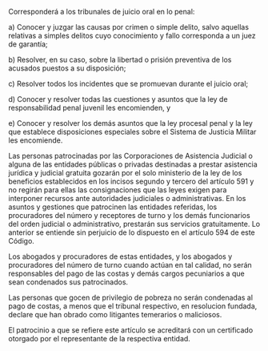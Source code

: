 Corresponderá a los tribunales de juicio oral en lo penal:

a) Conocer y juzgar las causas por crimen o simple delito, salvo aquellas relativas a simples delitos cuyo conocimiento y fallo corresponda a un juez de garantía;

b) Resolver, en su caso, sobre la libertad o prisión preventiva de los acusados puestos a su disposición;

c) Resolver todos los incidentes que se promuevan durante el juicio oral;

d) Conocer y resolver todas las cuestiones y asuntos que la ley de responsabilidad penal juvenil les encomienden, y

e) Conocer y resolver los demás asuntos que la ley procesal penal y la ley que establece disposiciones especiales sobre el Sistema de Justicia Militar les encomiende.

Las personas patrocinadas por las Corporaciones de Asistencia Judicial o alguna de las entidades públicas o privadas destinadas a prestar asistencia jurídica y judicial gratuita gozarán por el solo ministerio de la ley de los beneficios establecidos en los incisos segundo y tercero del artículo 591 y no regirán para ellas las consignaciones que las leyes exigen para interponer recursos ante autoridades judiciales o administrativas. En los asuntos y gestiones que patrocinen las entidades referidas, los procuradores del número y receptores de turno y los demás funcionarios del orden judicial o administrativo, prestarán sus servicios gratuitamente. Lo anterior se entiende sin perjuicio de lo dispuesto en el artículo 594 de este Código.

Los abogados y procuradores de estas entidades, y los abogados y procuradores del número de turno cuando actúan en tal calidad, no serán responsables del pago de las costas y demás cargos pecuniarios a que sean condenados sus patrocinados.

Las personas que gocen de privilegio de pobreza no serán condenadas al pago de costas, a menos que el tribunal respectivo, en resolucion fundada, declare que han obrado como litigantes temerarios o maliciosos.

El patrocinio a que se refiere este artículo se acreditará con un certificado otorgado por el representante de la respectiva entidad.
